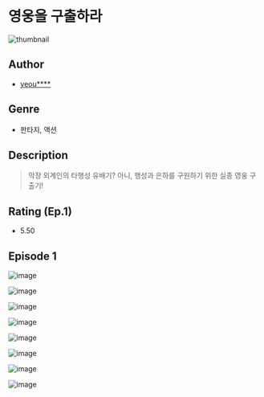 # 영웅을 구출하라
![thumbnail](https://image-comic.pstatic.net/user_contents_data/challenge_comic/2023/05/25/367105/upload_3775767148188885557_480x623.jpeg)

## Author
- [yeou****](https://comic.naver.com/artistTitle?id=367105)

## Genre
- 판타지, 액션

## Description
> 막장 외계인의 타행성 유배기? 아니, 행성과 은하를 구원하기 위한 실종 영웅 구출기!


## Rating (Ep.1)
- 5.50

## Episode 1
![image](https://image-comic.pstatic.net/user_contents_data/challenge_comic/2023/05/25/367105/upload_3702912416002619189.jpeg)

![image](https://image-comic.pstatic.net/user_contents_data/challenge_comic/2023/05/25/367105/upload_3761175498439418167.jpeg)

![image](https://image-comic.pstatic.net/user_contents_data/challenge_comic/2023/05/25/367105/upload_4063711633295357538.jpeg)

![image](https://image-comic.pstatic.net/user_contents_data/challenge_comic/2023/05/25/367105/upload_4121750454096179297.jpeg)

![image](https://image-comic.pstatic.net/user_contents_data/challenge_comic/2023/05/25/367105/upload_3760558891577063014.jpeg)

![image](https://image-comic.pstatic.net/user_contents_data/challenge_comic/2023/05/25/367105/upload_4049633486380216417.jpeg)

![image](https://image-comic.pstatic.net/user_contents_data/challenge_comic/2023/05/25/367105/upload_3702634205251003188.jpeg)

![image](https://image-comic.pstatic.net/user_contents_data/challenge_comic/2023/05/25/367105/upload_3545520805392953908.jpeg)
